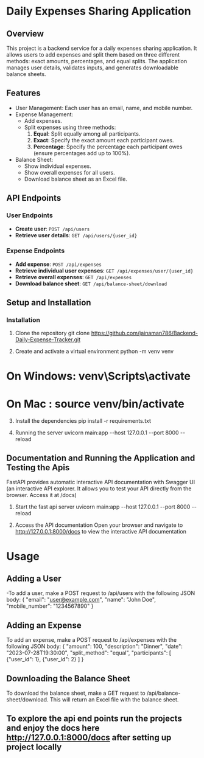 # Daily Expenses Sharing Application

## Overview

This project is a backend service for a daily expenses sharing application. It allows users to add expenses and split them based on three different methods: exact amounts, percentages, and equal splits. The application manages user details, validates inputs, and generates downloadable balance sheets.

## Features

- User Management: Each user has an email, name, and mobile number.
- Expense Management:
  - Add expenses.
  - Split expenses using three methods:
    1. **Equal**: Split equally among all participants.
    2. **Exact**: Specify the exact amount each participant owes.
    3. **Percentage**: Specify the percentage each participant owes (ensure percentages add up to 100%).
- Balance Sheet:
  - Show individual expenses.
  - Show overall expenses for all users.
  - Download balance sheet as an Excel file.

## API Endpoints

### User Endpoints
- **Create user**: `POST /api/users`
- **Retrieve user details**: `GET /api/users/{user_id}`

### Expense Endpoints
- **Add expense**: `POST /api/expenses`
- **Retrieve individual user expenses**: `GET /api/expenses/user/{user_id}`
- **Retrieve overall expenses**: `GET /api/expenses`
- **Download balance sheet**: `GET /api/balance-sheet/download`

## Setup and Installation

### Installation

1. Clone the repository
   git clone https://github.com/jainaman786/Backend-Daily-Expense-Tracker.git

3. Create and activate a virtual environment
   python -m venv venv
  # On Windows: venv\Scripts\activate
  # On Mac : source venv/bin/activate

3. Install the dependencies
   pip install -r requirements.txt

4. Running the server
    uvicorn main:app --host 127.0.0.1 --port 8000 --reload

## Documentation and Running the Application and Testing the Apis
   FastAPI provides automatic interactive API documentation with Swagger UI 
   (an interactive API explorer. It allows you to test your API directly from the browser. Access it at /docs)

1. Start the fast api server
   uvicorn main:app --host 127.0.0.1 --port 8000 --reload

2. Access the API documentation
Open your browser and navigate to http://127.0.0.1:8000/docs to view the interactive API documentation


#  Usage
##  Adding a User
-To add a user, make a POST request to /api/users with the following JSON body:
{
  "email": "user@example.com",
  "name": "John Doe",
  "mobile_number": "1234567890"
}

##  Adding an Expense
To add an expense, make a POST request to /api/expenses with the following JSON body:
{
  "amount": 100,
  "description": "Dinner",
  "date": "2023-07-28T19:30:00",
  "split_method": "equal",
  "participants": [
    {"user_id": 1},
    {"user_id": 2}
  ]
}

## Downloading the Balance Sheet
To download the balance sheet, make a GET request to /api/balance-sheet/download. This will return an Excel file with the balance sheet.


## To explore the api end points run the projects and enjoy the docs here http://127.0.0.1:8000/docs  after setting up project locally

  

   
